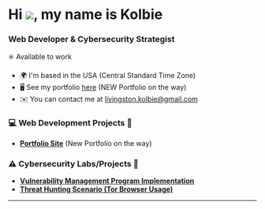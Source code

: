 Hi ![](https://user-images.githubusercontent.com/18350557/176309783-0785949b-9127-417c-8b55-ab5a4333674e.gif), my name is Kolbie
=============================================================================================================================
### Web Developer & Cybersecurity Strategist     
:eight_spoked_asterisk: Available to work

*   🌍  I'm based in the USA (Central Standard Time Zone)
*   🖥️  See my portfolio [here](https://livingstonkolbie.github.io/KL-Portfolio-3/) (NEW Portfolio on the way)
*   ✉️  You can contact me at [livingston.kolbie@gmail.com](mailto:livingston.kolbie@gmail.com)

### :computer: Web Development Projects :iphone:

- **[Portfolio Site](https://livingstonkolbie.github.io/KL-Portfolio-3/)** (New Portfolio on the way)

### ⚠️ Cybersecurity Labs/Projects 🚨

- **[Vulnerability Management Program Implementation](https://github.com/livingstonkolbie/vulnerability-management-program)**
- **[Threat Hunting Scenario (Tor Browser Usage)](https://github.com/livingstonkolbie/threat-hunting-scenario-tor)**

<hr/>

<!--
## 🤳 Connect With Me

[<img align="left" alt="___________ | YouTube" width="22px" src="https://cdn.jsdelivr.net/npm/simple-icons@v3/icons/youtube.svg" />][youtube]
[<img align="left" alt="___________ | Twitter" width="22px" src="https://cdn.jsdelivr.net/npm/simple-icons@v3/icons/twitter.svg" />][twitter]
[<img align="left" alt="___________ | LinkedIn" width="22px" src="https://cdn.jsdelivr.net/npm/simple-icons@v3/icons/linkedin.svg" />][linkedin]
[<img align="left" alt="___________ | Instagram" width="22px" src="https://cdn.jsdelivr.net/npm/simple-icons@v3/icons/instagram.svg" />][instagram]

[twitter]: https://twitter.com/___________
[youtube]: https://www.youtube.com/c/___________
[instagram]: https://www.instagram.com/___________
[linkedin]: https://linkedin.com/in/___________

--!>

<!--
<img width="35" alt="image" src="https://github.com/user-attachments/assets/2f41c7cd-5ea8-4475-b451-a37161b6c3fb"> 
<img width="35" alt="image" src="https://github.com/user-attachments/assets/77649969-9910-4994-8b96-74a116cfb2a8">
-->

